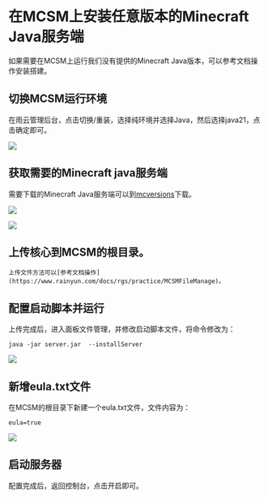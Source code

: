 # 在MCSM上安装任意版本的Minecraft Java服务端

如果需要在MCSM上运行我们没有提供的Minecraft Java版本，可以参考文档操作安装搭建。
    
## 切换MCSM运行环境

在雨云管理后台，点击切换/重装，选择纯环境并选择Java，然后选择java21，点击确定即可。

![](https://cn-sy1.rains3.com/rainyun-assets/pic/2024/11/20241120145157_131053887b7eb6d8e64b8dd81592ebbd.png)
## 获取需要的Minecraft java服务端

需要下载的Minecraft Java服务端可以到[mcversions](https://mcversions.net/)下载。

![](https://cn-sy1.rains3.com/rainyun-assets/pic/2024/11/20241120145756_06ed3feecd5299cadd12a4c8544a4dda.png)

![](https://cn-sy1.rains3.com/rainyun-assets/pic/2024/11/20241120150035_80ad69d6424f3b60ec878e8f4498026f.png)

##  上传核心到MCSM的根目录。

    上传文件方法可以[参考文档操作](https://www.rainyun.com/docs/rgs/practice/MCSMFileManage)。

## 配置启动脚本并运行

上传完成后，进入面板文件管理，并修改启动脚本文件，将命令修改为：

   ```shell
   java -jar server.jar  --installServer 
   ```
![](https://cn-sy1.rains3.com/rainyun-assets/pic/2024/11/20241120150707_fbba202d933c53b43f1cbc48a00c7275.png)

## 新增eula.txt文件

在MCSM的根目录下新建一个eula.txt文件，文件内容为：

   ```shell
   eula=true
   ```
![](https://cn-sy1.rains3.com/rainyun-assets/pic/2024/11/20241120150727_fbe5c5cf24ecadaa4fd611bd20e0eff6.png)

## 启动服务器

配置完成后，返回控制台，点击开启即可。



